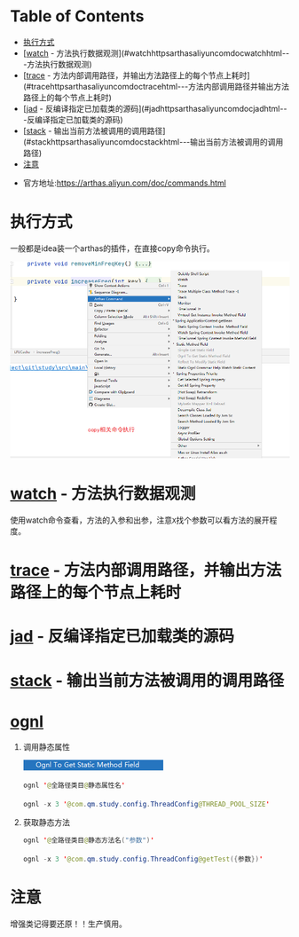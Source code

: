 # Table of Contents

* [执行方式](#执行方式)
* [[watch](https://arthas.aliyun.com/doc/watch.html) - 方法执行数据观测](#watchhttpsarthasaliyuncomdocwatchhtml---方法执行数据观测)
* [[trace](https://arthas.aliyun.com/doc/trace.html) - 方法内部调用路径，并输出方法路径上的每个节点上耗时](#tracehttpsarthasaliyuncomdoctracehtml---方法内部调用路径并输出方法路径上的每个节点上耗时)
* [[jad](https://arthas.aliyun.com/doc/jad.html) - 反编译指定已加载类的源码](#jadhttpsarthasaliyuncomdocjadhtml---反编译指定已加载类的源码)
* [[stack](https://arthas.aliyun.com/doc/stack.html) - 输出当前方法被调用的调用路径](#stackhttpsarthasaliyuncomdocstackhtml---输出当前方法被调用的调用路径)
* [注意](#注意)


+ 官方地址:https://arthas.aliyun.com/doc/commands.html



# 执行方式

一般都是idea装一个arthas的插件，在直接copy命令执行。



![image-20220808202651993](.images/image-20220808202651993.png)



# [watch](https://arthas.aliyun.com/doc/watch.html) - 方法执行数据观测

使用watch命令查看，方法的入参和出参，注意`X`找个参数可以看方法的展开程度。



#  [trace](https://arthas.aliyun.com/doc/trace.html) - 方法内部调用路径，并输出方法路径上的每个节点上耗时



# [jad](https://arthas.aliyun.com/doc/jad.html) - 反编译指定已加载类的源码
# [stack](https://arthas.aliyun.com/doc/stack.html) - 输出当前方法被调用的调用路径





# [ognl](https://arthas.aliyun.com/doc/ognl.html)

1. 调用静态属性

   ![image-20220909222948422](.images/image-20220909222948422.png)

   ```java
   ognl '@全路径类目@静态属性名'
       
   ognl -x 3 '@com.qm.study.config.ThreadConfig@THREAD_POOL_SIZE'
   ```

   

2. 获取静态方法

   ```java
   ognl '@全路径类目@静态方法名("参数")'
       
   ognl -x 3 '@com.qm.study.config.ThreadConfig@getTest({参数})'
   ```

   

# 注意 

增强类记得要还原！！生产慎用。
